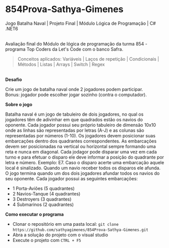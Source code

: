 # 854Prova-Sathya-Gimenes
Jogo Batalha Naval | Projeto Final | Módulo Lógica de Programação | C# .NET6
 
 \
Avaliação final do Módulo de lógica de programação da turma 854 - programa Top Coders da Let's Code com o banco Safra. 

> Conceitos aplicados:
> Variáveis | Laços de repetição | Condicionais | Métodos | Listas | Arrays | Switch | Regex

\
**Desafio**

Crie um jogo de batalha naval onde 2 jogadores podem participar. \
Bonus: jogador pode escolher jogar sozinho (contra o computador).

**Sobre o jogo**

Batalha naval é um jogo de tabuleiro de dois jogadores, no qual os jogadores têm de adivinhar em que quadrados estão os navios do oponente. Cada jogador possui seu próprio tabuleiro de dimensão 10x10 onde as linhas são representadas por letras (A-J) e as colunas são representadas por números (1-10). Os jogadores devem posicionar suas embarcações dentro dos quadrantes correspondentes. As embarcações devem ser posicionadas na vertical ou horizontal sempre formando uma reta e nunca em diagonal. Cada jodagor pode disparar uma vez em cada turno e para efetuar o disparo ele deve informar a posição do quadrante por letra e número. Exemplo: E7. Caso o disparo acerte uma embarcação aquele local é sinalizado. Quando um navio receber todos os disparos ele afunda. O jogo termina quando um dos dois jogadores afundar todos os navios do seu oponente. Cada jogador possui as seguintes embarcações:

- 1 Porta-Aviões (5 quadrantes) 
- 2 Navios-Tanque (4 quadrantes) 
- 3 Destroyers (3 quadrantes) 
- 4 Submarinos (2 quadrantes) 


**Como executar o programa** 
- Clonar o repositório em uma pasta local: ```git clone```  ```https://github.com/sathyagimenes/854Prova-Sathya-Gimenes.git```
- Abra a solução do projeto com o visual studio 
- Execute o projeto com ```CTRL + F5```
